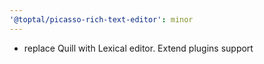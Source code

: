 ```yaml
---
'@toptal/picasso-rich-text-editor': minor
---
```


- replace Quill with Lexical editor. Extend plugins support
